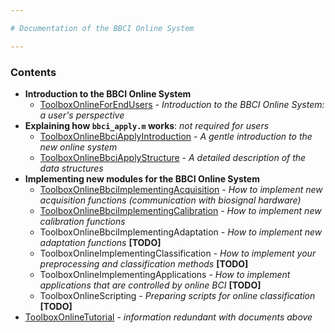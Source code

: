 ```yaml
---

# Documentation of the BBCI Online System

---
```


### Contents

-   **Introduction to the BBCI Online System**
    -   [ToolboxOnlineForEndUsers](ToolboxOnlineForEndUsers.markdown) - _Introduction to the BBCI Online System: a user's perspective_
-   **Explaining how `bbci_apply.m` works**: _not required for users_
    -   [ToolboxOnlineBbciApplyIntroduction](ToolboxOnlineBbciApplyIntroduction.markdown) - _A gentle introduction to the new online system_
    -   [ToolboxOnlineBbciApplyStructure](ToolboxOnlineBbciApplyStructure.markdown) - _A detailed description of the data structures_
-   **Implementing new modules for the BBCI Online System**
    -   [ToolboxOnlineBbciImplementingAcquisition](ToolboxOnlineBbciImplementingAcquisition.markdown) - _How to implement new acquisition functions (communication with biosignal hardware)_
    -   [ToolboxOnlineBbciImplementingCalibration](ToolboxOnlineBbciImplementingCalibration.markdown) - _How to implement new calibration functions_
    -   ToolboxOnlineBbciImplementingAdaptation  - _How to implement new adaptation functions_ **[TODO]**
    -   ToolboxOnlineImplementingClassification - _How to implement your preprocessing and classification methods_ **[TODO]**
    -   ToolboxOnlineImplementingApplications - _How to implement applications that are controlled by online BCI_ **[TODO]**
    -   ToolboxOnlineScripting - _Preparing scripts for online classification_ **[TODO]**
-   [ToolboxOnlineTutorial](ToolboxOnlineTutorial.markdown) - _information redundant with documents above_
